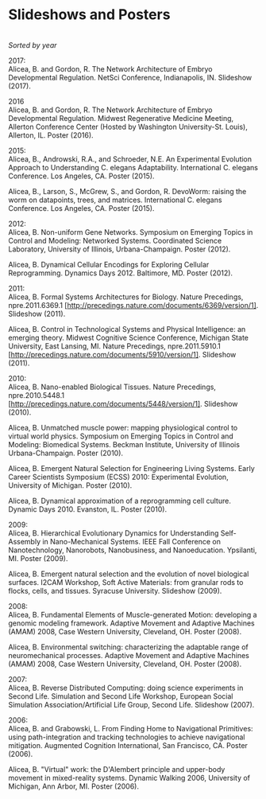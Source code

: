 # Slideshows and Posters
<BR>_Sorted by year_

2017:<BR>
Alicea, B. and Gordon, R.  The Network Architecture of Embryo Developmental Regulation. NetSci Conference, Indianapolis, IN. Slideshow (2017).

2016<BR>
Alicea, B. and Gordon, R.  The Network Architecture of Embryo Developmental Regulation. Midwest Regenerative Medicine Meeting, Allerton Conference Center (Hosted by Washington University-St. Louis), Allerton, IL. Poster (2016).

2015:<BR>
Alicea, B., Androwski, R.A., and Schroeder, N.E.	An Experimental Evolution Approach to Understanding C. elegans Adaptability. International C. elegans Conference. Los Angeles, CA. Poster (2015).

Alicea, B., Larson, S., McGrew, S., and Gordon, R.	  DevoWorm: raising the worm on datapoints, trees, and matrices. International C. elegans Conference. Los Angeles, CA. Poster (2015).

2012:<BR>
Alicea, B.  Non-uniform Gene Networks. Symposium on Emerging Topics in Control and Modeling: Networked Systems. Coordinated Science Laboratory, University of Illinois, Urbana-Champaign. Poster (2012).

Alicea, B.  Dynamical Cellular Encodings for Exploring Cellular Reprogramming. Dynamics Days 2012. Baltimore, MD. Poster (2012).

2011:<BR>
Alicea, B. Formal Systems Architectures for Biology. Nature Precedings, npre.2011.6369.1 [http://precedings.nature.com/documents/6369/version/1]. Slideshow (2011).

Alicea, B.  Control in Technological Systems and Physical Intelligence: an emerging theory. Midwest Cognitive Science Conference, Michigan State University, East Lansing, MI. Nature Precedings, npre.2011.5910.1 [http://precedings.nature.com/documents/5910/version/1]. Slideshow (2011).

2010:<BR>
Alicea, B.  Nano-enabled Biological Tissues. Nature Precedings, npre.2010.5448.1 [http://precedings.nature.com/documents/5448/version/1]. Slideshow (2010).

Alicea, B.  Unmatched muscle power: mapping physiological control to virtual world physics. Symposium on Emerging Topics in Control and Modeling: Biomedical Systems. Beckman Institute, University of Illinois Urbana-Champaign. Poster (2010).

Alicea, B.  Emergent Natural Selection for Engineering Living Systems. Early Career Scientists Symposium (ECSS) 2010: Experimental Evolution, University of Michigan. Poster (2010).

Alicea, B.  Dynamical approximation of a reprogramming cell culture. Dynamic Days 2010. Evanston, IL. Poster (2010).

2009:<BR>
Alicea, B.  Hierarchical Evolutionary Dynamics for Understanding Self-Assembly in Nano-Mechanical Systems. IEEE Fall Conference on Nanotechnology, Nanorobots, Nanobusiness, and Nanoeducation. Ypsilanti, MI. Poster (2009).

Alicea, B. Emergent natural selection and the evolution of novel biological surfaces. I2CAM Workshop, Soft Active Materials: from granular rods to flocks, cells, and tissues. Syracuse University. Slideshow (2009).

2008:<BR>
Alicea, B. Fundamental Elements of Muscle-generated Motion: developing a genomic modeling framework. Adaptive Movement and Adaptive Machines (AMAM) 2008, Case Western University, Cleveland, OH. Poster (2008).

Alicea, B. Environmental switching: characterizing the adaptable range of neuromechanical processes. Adaptive Movement and Adaptive Machines (AMAM) 2008, Case Western University, Cleveland, OH. Poster (2008).

2007:<BR>
Alicea, B. Reverse Distributed Computing: doing science experiments in Second Life. Simulation and Second Life Workshop, European Social Simulation Association/Artificial Life Group, Second Life. Slideshow (2007).

2006:<BR>
Alicea, B. and Grabowski, L. From Finding Home to Navigational Primitives: using path-integration and tracking technologies to achieve navigational mitigation. Augmented Cognition International, San Francisco, CA. Poster (2006).

Alicea, B. "Virtual" work: the D'Alembert principle and upper-body movement in mixed-reality systems. Dynamic Walking 2006, University of Michigan, Ann Arbor, MI. Poster (2006).
